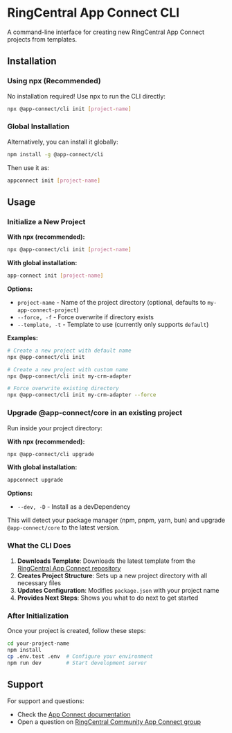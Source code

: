 # RingCentral App Connect CLI

A command-line interface for creating new RingCentral App Connect projects from templates.

## Installation

### Using npx (Recommended)

No installation required! Use npx to run the CLI directly:

```bash
npx @app-connect/cli init [project-name]
```

### Global Installation

Alternatively, you can install it globally:

```bash
npm install -g @app-connect/cli
```

Then use it as:

```bash
appconnect init [project-name]
```

## Usage

### Initialize a New Project

**With npx (recommended):**
```bash
npx @app-connect/cli init [project-name]
```

**With global installation:**
```bash
app-connect init [project-name]
```

**Options:**
- `project-name` - Name of the project directory (optional, defaults to `my-app-connect-project`)
- `--force, -f` - Force overwrite if directory exists
- `--template, -t` - Template to use (currently only supports `default`)

**Examples:**

```bash
# Create a new project with default name
npx @app-connect/cli init

# Create a new project with custom name
npx @app-connect/cli init my-crm-adapter

# Force overwrite existing directory
npx @app-connect/cli init my-crm-adapter --force
```

### Upgrade @app-connect/core in an existing project

Run inside your project directory:

**With npx (recommended):**
```bash
npx @app-connect/cli upgrade
```

**With global installation:**
```bash
appconnect upgrade
```

**Options:**
- `--dev, -D` - Install as a devDependency

This will detect your package manager (npm, pnpm, yarn, bun) and upgrade `@app-connect/core` to the latest version.

### What the CLI Does

1. **Downloads Template**: Downloads the latest template from the [RingCentral App Connect repository](https://github.com/ringcentral/rc-unified-crm-extension/tree/main/packages/template)
2. **Creates Project Structure**: Sets up a new project directory with all necessary files
3. **Updates Configuration**: Modifies `package.json` with your project name
4. **Provides Next Steps**: Shows you what to do next to get started

### After Initialization

Once your project is created, follow these steps:

```bash
cd your-project-name
npm install
cp .env.test .env  # Configure your environment
npm run dev        # Start development server
```

## Support

For support and questions:
- Check the [App Connect documentation](https://ringcentral.github.io/rc-unified-crm-extension/developers/getting-started/)
- Open a question on [RingCentral Community App Connect group](https://community.ringcentral.com/groups/app-connect-22)

